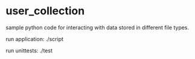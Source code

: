 # user_collection
sample python code for interacting with data stored in different file types.

run application:
	./script
	
run unittests:
	./test